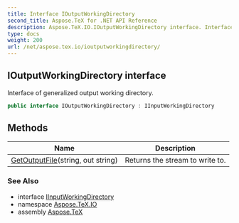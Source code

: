 ```yaml
---
title: Interface IOutputWorkingDirectory
second_title: Aspose.TeX for .NET API Reference
description: Aspose.TeX.IO.IOutputWorkingDirectory interface. Interface of generalized output working directory
type: docs
weight: 200
url: /net/aspose.tex.io/ioutputworkingdirectory/
---
```

## IOutputWorkingDirectory interface

Interface of generalized output working directory.

```csharp
public interface IOutputWorkingDirectory : IInputWorkingDirectory
```

## Methods

| Name | Description |
| --- | --- |
| [GetOutputFile](../../aspose.tex.io/ioutputworkingdirectory/getoutputfile/)(string, out string) | Returns the stream to write to. |

### See Also

* interface [IInputWorkingDirectory](../iinputworkingdirectory/)
* namespace [Aspose.TeX.IO](../../aspose.tex.io/)
* assembly [Aspose.TeX](../../)


